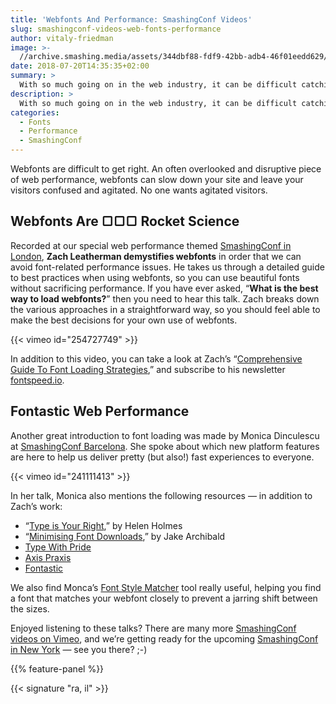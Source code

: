 ```yaml
---
title: 'Webfonts And Performance: SmashingConf Videos'
slug: smashingconf-videos-web-fonts-performance
author: vitaly-friedman
image: >-
  //archive.smashing.media/assets/344dbf88-fdf9-42bb-adb4-46f01eedd629/bcc8bf5d-5081-4274-bb4a-4a2925e92de0/web-fonts-are-not-rocket-science.png
date: 2018-07-20T14:35:35+02:00
summary: >
  With so much going on in the web industry, it can be difficult catching up with everything &mdash; especially with font loading and webfonts that greatly affect web performance. Search no further &mdash; we’ve got your back. These SmashingConf videos are bound to help you get a better understanding of all things fonts, font-face, and webfonts.
description: >
  With so much going on in the web industry, it can be difficult catching up with everything &mdash; especially with font loading and webfonts that greatly affect web performance. Search no further &mdash; we’ve got your back.
categories:
  - Fonts
  - Performance
  - SmashingConf
---
```

Webfonts are difficult to get right. An often overlooked and disruptive piece of web performance, webfonts can slow down your site and leave your visitors confused and agitated. No one wants agitated visitors.

## Webfonts Are ▢▢▢ Rocket Science

Recorded at our special web performance themed <a href="https://smashingconf.com/london-2018/">SmashingConf in London</a>, **Zach Leatherman demystifies webfonts** in order that we can avoid font-related performance issues. He takes us through a detailed guide to best practices when using webfonts, so you can use beautiful fonts without sacrificing performance. If you have ever asked, “**What is the best way to load webfonts?**” then you need to hear this talk. Zach breaks down the various approaches in a straightforward way, so you should feel able to make the best decisions for your own use of webfonts.

{{< vimeo id="254727749" >}}

In addition to this video, you can take a look at Zach’s “[Comprehensive Guide To Font Loading Strategies](https://www.zachleat.com/web/comprehensive-webfonts/#font-face),” and subscribe to his newsletter [fontspeed.io](https://www.fontspeed.io/).

## Fontastic Web Performance

Another great introduction to font loading was made by Monica Dinculescu at <a href="https://smashingconf.com/barcelona-2017/">SmashingConf Barcelona</a>. She spoke about which new platform features are here to help us deliver pretty (but also!) fast experiences to everyone.

{{< vimeo id="241111413" >}}

In her talk, Monica also mentions the following resources &mdash; in addition to Zach’s work:

- “[Type is Your Right](https://helenvholmes.com/writing/type-is-your-right),” by Helen Holmes
- “[Minimising Font Downloads](https://jakearchibald.com/2014/minimising-font-downloads/),” by Jake Archibald
- [Type With Pride](https://www.typewithpride.com/)
- [Axis Praxis](https://www.axis-praxis.org/)
- [Fontastic](https://fontastic.me/)

We also find Monca’s [Font Style Matcher](https://meowni.ca/font-style-matcher/) tool really useful, helping you find a font that matches your webfont closely to prevent a jarring shift between the sizes.

Enjoyed listening to these talks? There are many more  [SmashingConf videos on Vimeo](https://vimeo.com/search?q=smashingconf), and we’re getting ready for the upcoming <a href="https://smashingconf.com/ny-2018/">SmashingConf in New York</a> &mdash; see you there? ;-)

{{% feature-panel %}}

{{< signature "ra, il" >}}